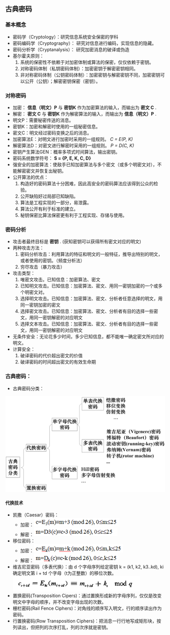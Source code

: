 ## 古典密码

### 基本概念

 * 密码学（Cryptology）：研究信息系统安全保密的学科
 * 密码编码学（Cryptography）： 研究对信息进行编码，实现信息的隐藏。
 * 密码分析学（Cryptanalysis）： 研究加密消息的破译或伪造
 * 基尔霍夫原则：
   1. 系统的保密性不依赖于对加密体制或算法的保密，仅仅依赖于密钥。
   2. 对称密码体制（私钥密码体制）：加密密钥于解密密钥相同。
   3. 非对称密码体制（公钥密码体制）：加密密钥与解密密钥不同，加密密钥可以公开（公钥）；解密密钥保密（密钥）。

### 对称密码

 * 加密： __信息（明文）P__ 与 __密钥K__ 作为加密算法的输入，而输出为 __密文 C__ .
 * 解密： __密文 C__ 与 __密钥K__ 作为解密算法的输入，而输出为 __信息（明文）P__ .
 * 明文P：需要秘密传送的消息。
 * 密钥K：加密和解密时使用的一组秘密信息。
 * 密文C：明文经过密码变换之后的消息。
 * 加密算法E：对明文进行加密时采用的一组规则。 _C = E(P, K)_
 * 解密算法D：对密文进行解密时采用的一组规则。 _P = D(C, K)_
 * 密钥产生算法GEN：概率多项式时间算法，输出密钥。
 * 密码系统数学符号： __S = {P, E, K, C, D}__
 * 强安全的加密算法：使敌手已知加密算法与多个密文（或多个明密文对），不能解密密文并恢复出秘钥。
 * 公开算法的优点：
   1. 构造好的密码算法十分困难，因此高安全的密码算法应该得到公众的检验。
   2. 公开缺陷好过局部已知缺陷。
   3. 算法是工程实现的一部分，易泄露。
   4. 算法公开有利于标准的建立。
   5. 秘钥保密比算法保密更有利于工程实现、存储与使用。

### 密码分析

 * 攻击者最终目标是 __密钥__ . (获知密钥可以获得所有密文对应的明文)
 * 两种攻击方法：
   1. 密码分析攻击：利用算法的特征和明文的一般特征，推导出特别的明文，或者使用的密钥。（频度分析法）
   2. 穷尽攻击（暴力攻击）
 * 攻击类型：
   1. 唯密文攻击。已知信息：加密算法、密文
   2. 已知明文攻击。已知信息：加密算法、密文、用同一密钥加密的一个或多个明密文对。
   3. 选择明文攻击。已知信息：加密算法、密文、分析者任意选择的明文，用同一密钥加密的密文
   4. 选择密文攻击。已知信息：加密算法、密文、分析者有目的选择一些密文，用同一密钥解密的对应明文
   5. 选择文本攻击。已知信息：加密算法、密文、分析者有目的选择一些密文，用同一密钥解密的对应明文
 * 无条件安全：无论花多少时间，多少已知信息，都不能唯一确定密文所对应的明文。
 * 计算安全：
   1. 破译密码的代价超出密文的价值
   2. 破译密码的时间超出密文的有效生命期

### 古典密码：

 * 古典密码分类：

 ![古典密码分类](../../~img/study/cryptology/classical-encryption-category.png)

#### 代换技术

 * 凯撒（Caesar）密码：
   * 加密：![凯撒加密算法](../../~img/study/cryptology/caesar-encrypto.png)
   * 解密：![凯撒解密算法](../../~img/study/cryptology/caesar-decrypto.png)
 * 移位密码：
   * 加密：![移位密码加密算法](../../~img/study/cryptology/replacement-encrypto.png)
   * 解密：![移位密码解密算法](../../~img/study/cryptology/replacement-decrypto.png)
 * 维吉尼亚密码（多表代换）：由 d 个字母序列给定密钥 k = (k1, k2, k3..kd), ki 确定明文第 i + td 个字母（t为正整数）的移位次数。![维吉尼亚密码](../../~img/study/cryptology/vigenere.png)
 * 置换密码(Transposition Cipers)：通过置换形成新的字母序列，仅仅是改变明文中字母的顺序，并不改变字母出现的次数。
 * 栅栏密码(Rail Fence Ciphers)：对角线的顺序写入明文，行的顺序读出作为密码。
 * 行置换密码(Row Transposition Ciphers)：把消息一行行地写成矩形块，按列读出，但把列的次序打乱，列的次序就是密钥。
 